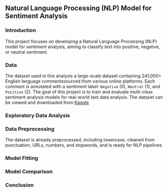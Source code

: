 ## Natural Language Processing  (NLP) Model for Sentiment Analysis

### Introduction

This project focuses on developing a Natural Language Processing (NLP) model for sentiment analysis, aiming to classify text into positive, negative, or neutral sentiment.

### Data

The dataset used in this analysis a large-scale dataset containing 241,000+ English language commentssourced from various online platforms. Each comment is annotated with a sentiment label: `Negative` (0), `Neutral` (1), and `Positive` (2). The goal of this project is to train and evaluate multi-class sentiment analysis models for real-world text data analysis. The dataset can be viewed and downloaded from [Kaggle](https://www.kaggle.com/datasets/abdelmalekeladjelet/sentiment-analysis-dataset)

### Exploratory Data Analysis

### Data Preprocessing

The dataset is already preprocessed, including lowercase, cleaned from punctuation, URLs, numbers, and stopwords, and is ready for NLP pipelines.

### Model Fitting

### Model Comparison

### Conclusion
